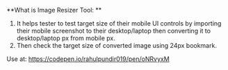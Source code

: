 **What is Image Resizer Tool: 
**
1. It helps tester to test target size of their mobile UI controls by importing their mobile screenshot to their desktop/laptop then converting it to desktop/laptop px from mobile px.
2. Then check the target size of converted image using 24px bookmark.

Use at: https://codepen.io/rahulpundir019/pen/oNRvyxM
